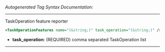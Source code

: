 _Autogenerated Tag Syntax Documentation:_

---
TaskOperation feature reporter

```xml
<TaskOperationFeatures name="(&string;)" task_operation="(&string;)" />
```

-   **task_operation**: (REQUIRED) comma separated TaskOperation list

---
